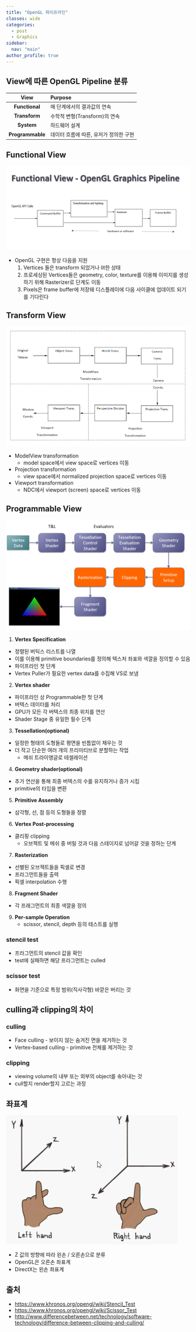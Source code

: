 ```yaml
---
title: "OpenGL 파이프라인"
classes: wide
categories: 
  - post
  - Graphics
sidebar:
  nav: "main"
author_profile: true
---
```


## View에 따른 OpenGL Pipeline 분류

|View|Purpose|
|:---:|:---|
|**Functional**|매 단계에서의 결과값의 연속|
|**Transform**|수학적 변형(Transform)의 연속|
|**System**|하드웨어 설계|
|**Programmable**|데이터 흐름에 따른, 유저가 정의한 구현|

## Functional View

  ![post_thumbnail](/assets/images/{65CBADF9-7FA6-4ED2-90E8-9631CF0A279B}.png)
* OpenGL 구현은 항상 다음을 지원
  1. Vertices 들은 transform 되었거나 lit한 상태 
  2. 프로세싱된 Vertices들은 geometry, color, texture를 이용해 이미지를 생성하기 위해 Rasterizer로 단계도 이동
  3. Pixels은 frame buffer에 저장돼 디스플레이에 다음 사이클에 업데이트 되기를 기다린다

## Transform View

  ![post_thumbnail](/assets/images/{8B1EB8E6-196C-4ED5-8C0B-1534DAB4F98A}.png)
* ModelView transformation
  * model space에서 view space로 vertices 이동
* Projection transformation 
  * view space에서 normalized projection space로 vertices 이동
* Viewport transformation 
  * NDC에서 viewport (screen) space로 vertices 이동

## Programmable View

  ![post_thumbnail](/assets/images/{59CC0FF3-098C-41CC-A04D-3E109D6B64BE}.png)

1. **Vertex Specification**
  * 정렬된 버틱스 리스트를 나열
  * 이를 이용해 primitive boundaries를 정의해 텍스처 좌표와 색깔을 정의할 수 있음
  * 파이프라인 첫 단계
  * Vertex Puller가 필요한 vertex data를 수집해 VS로 보냄

2. **Vertex shader**
  * 파이프라인 상 Programmable한 첫 단계
  * 버텍스 데이터를 처리
  * GPU가 모든 각 버텍스의 최종 위치를 연산 
  * Shader Stage 중 유일한 필수 단계

3. **Tessellation(optional)**
  * 일정한 형태의 도형들로 평면을 빈틈없이 채우는 것
  * 더 작고 단순한 여러 개의 프리미티브로 분할하는 작업
    * 메쉬 트라이앵글로 테셀레이션

4. **Geometry shader(optional)** 
  * 추가 연산을 통해 최종 버텍스의 수를 유지하거나 증가 시킴
  * primitive의 타입을 변환

5. **Primitive Assembly**
  * 삼각형, 선, 점 등의 도형들을 정렬 

6. **Vertex Post-processing**
  * 클리핑 clipping
    * 오브젝트 및 메쉬 중 버릴 것과 다음 스테이지로 넘어갈 것을 정하는 단계

7. **Rasterization**
  * 선별된 오브젝트들을 픽셀로 변경
  * 프라그먼트들을 출력
  * 픽셀 interpolation 수행

8. **Fragment Shader**
  * 각 프래그먼트의 최종 색깔을 정의

9. **Per-sample Operation**
    * scissor, stencil, depth 등의 테스트를 실행

### stencil test
* 프라그먼트의 stencil 값을 확인
* test에 실패하면 해당 프라그먼트는 culled

### scissor test
* 화면을 기준으로 특정 범위(직사각형) 바깥은 버리는 것

## culling과 clipping의 차이

### culling
* Face culling - 보이지 않는 숨겨진 면을 제거하는 것 
* Vertex-based culling - primitive 전체를 제거하는 것

### clipping
* viewing volume의 내부 또는 외부의 object를 솎아내는 것
* cull할지 render할지 고르는 과정

## 좌표계

![post_thumbnail](/assets/images/99CEE93D5C3DCA3815.png)

* Z 값의 방향에 따라 왼손 / 오른손으로 분류
* OpenGL은 오른손 좌표계
* DirectX는 왼손 좌표계

## 출처
* <https://www.khronos.org/opengl/wiki/Stencil_Test>
* <https://www.khronos.org/opengl/wiki/Scissor_Test>
* <http://www.differencebetween.net/technology/software-technology/difference-between-clipping-and-culling/>